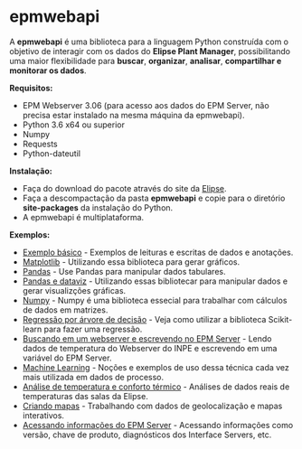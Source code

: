 # epmwebapi

A **epmwebapi** é uma biblioteca para a linguagem Python construída com o objetivo de interagir com os dados do **Elipse Plant Manager**, possibilitando uma maior flexibilidade para **buscar**, **organizar**, **analisar**, **compartilhar e monitorar os dados**. 


**Requisitos:**
* EPM Webserver 3.06 (para acesso aos dados do EPM Server, não precisa estar instalado na mesma máquina da epmwebapi).
* Python 3.6 x64 ou superior
* Numpy
* Requests
* Python-dateutil


**Instalação:**
* Faça do download do pacote através do site da [Elipse](https://www.elipse.com.br/downloads).
* Faça a descompactação da pasta **epmwebapi** e copie para o diretório **site-packages** da instalação do Python.
* A epmwebapi é multiplataforma.


**Exemplos:**

* [Exemplo básico](https://github.com/elipsesoftware/epmprocessor/blob/master/epmwebapi/exemplos/Quickstart.ipynb) - Exemplos de leituras e escritas de dados e anotações. 
* [Matplotlib](https://github.com/elipsesoftware/epmprocessor/blob/master/epmwebapi/exemplos/basic_use_matplotlib.ipynb) - Utilizando essa biblioteca para gerar gráficos.
* [Pandas](https://github.com/elipsesoftware/epmprocessor/blob/master/epmwebapi/exemplos/basic_use_pandas.ipynb) - Use Pandas para manipular dados tabulares.
* [Pandas e dataviz](https://github.com/elipsesoftware/epmprocessor/blob/master/epmwebapi/exemplos/pandas_and_dataviz.ipynb) - Utilizando essas bibliotecar para manipular dados e gerar visualizções gráficas.
* [Numpy](https://github.com/elipsesoftware/epmprocessor/blob/master/epmwebapi/exemplos/basic_use_numpy.ipynb) - Numpy é uma biblioteca essecial para trabalhar com cálculos de dados em matrizes.
* [Regressão por árvore de decisão](https://github.com/elipsesoftware/epmprocessor/blob/master/epmwebapi/exemplos/decision_tree_regression.ipynb) - Veja como utilizar a biblioteca Scikit-learn para fazer uma regressão. 
* [Buscando em um webserver e escrevendo no EPM Server](https://github.com/elipsesoftware/epmprocessor/blob/master/epmwebapi/exemplos/write_from_webserver.ipynb) - Lendo dados de temperatura do Webserver do INPE e escrevendo em uma variável do EPM Server. 
* [Machine Learning](https://github.com/elipsesoftware/epmprocessor/blob/master/epmwebapi/exemplos/basic_use_machine_learning.ipynb) - Noções e exemplos de uso dessa técnica cada vez mais utilizada em dados de processo.
* [Análise de temperatura e conforto térmico](https://github.com/elipsesoftware/epmprocessor/blob/master/epmwebapi/exemplos/temp_elipse_ecc.ipynb) - Análises de dados reais de temperaturas das salas da Elipse.
* [Criando mapas](https://github.com/elipsesoftware/epmprocessor/blob/master/epmwebapi/exemplos/maps.ipynb) - Trabalhando com dados de geolocalização e mapas interativos. 
* [Acessando informações do EPM Server](https://github.com/elipsesoftware/epmprocessor/blob/master/epmwebapi/exemplos/server_information.ipynb) - Acessando informações como versão, chave de produto, diagnósticos dos Interface Servers, etc. 











